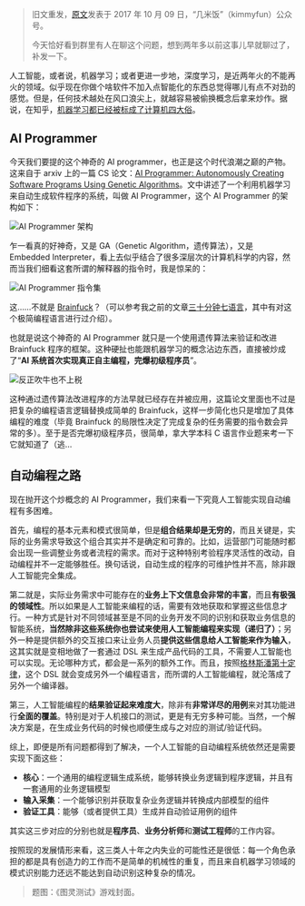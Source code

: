 > 旧文重发，[原文](https://mp.weixin.qq.com/s/kvMZnPQiLWm2eBUOVCkOPQ)发表于 2017 年 10 月 09 日，“几米饭”（kimmyfun）公众号。
>
> 今天恰好看到群里有人在聊这个问题，想到两年多以前这事儿早就聊过了，补发一下。

人工智能，或者说，机器学习；或者更进一步地，深度学习，是近两年火的不能再火的领域。似乎现在你做个啥软件不加入点智能化的东西总觉得哪儿有点不对劲的感觉。但是，任何技术越处在风口浪尖上，就越容易被偷换概念后拿来炒作。据说，在知乎，[机器学习都已经被标成了计算机四大俗](https://www.zhihu.com/question/38623027 "机器学习都已经被标成了计算机四大俗")。

## AI Programmer

今天我们要提的这个神奇的 AI programmer，也正是这个时代浪潮之巅的产物。
这来自于 arxiv 上的一篇 CS 论文：[AI Programmer: Autonomously Creating Software Programs Using Genetic Algorithms](https://arxiv.org/pdf/1709.05703.pdf "AI Programmer: Autonomously Creating Software Programs Using Genetic Algorithms")。文中讲述了一个利用机器学习来自动生成软件程序的系统，叫做 AI Programmer，这个 AI Programmer 的架构如下：

![AI Programmer 架构](https://imgkr.cn-bj.ufileos.com/df391574-bed8-48bf-9dfb-0aba0cb1dd65.jpeg)

乍一看真的好神奇，又是 GA（Genetic Algorithm，遗传算法），又是 Embedded Interpreter，看上去似乎结合了很多深层次的计算机科学的内容，然而当我们细看这套所谓的解释器的指令时，我是惊呆的：

![AI Programmer 指令集](https://imgkr.cn-bj.ufileos.com/a0df3d59-1715-4b81-8806-b5d7031daa37.jpeg)

这……不就是 [Brainfuck](https://en.wikipedia.org/wiki/Brainfuck "Brainfuck")？（可以参考我之前的文章[三十分钟七语言](https://mp.weixin.qq.com/s/oQY9yB2zkS3TWWm9CWJ3eQ)，其中有对这个极简编程语言进行过介绍）。

也就是说这个神奇的 AI Programmer 就只是一个使用遗传算法来验证和改进 Brainfuck 程序的框架。这种硬扯也能跟机器学习的概念沾边东西，直接被炒成了“**AI 系统首次实现真正自主编程，完爆初级程序员**”。

![反正吹牛也不上税](https://imgkr.cn-bj.ufileos.com/711999d3-71aa-4305-8c24-9e71d8335d59.png)

这种通过遗传算法改进程序的方法早就已经存在并被应用，这篇论文里面也不过是把复杂的编程语言逻辑替换成简单的 Brainfuck，这样一步简化也只是增加了具体编程的难度（毕竟 Brainfuck 的局限性决定了完成复杂的任务需要的指令数会异常的多）。至于是否完爆初级程序员，很简单，拿大学本科 C 语言作业题来考一下它就知道了（逃…

## 自动编程之路

现在抛开这个炒概念的 AI Programmer，我们来看一下究竟人工智能实现自动编程有多困难。

首先，编程的基本元素和模式很简单，但是**组合结果却是无穷的**，而且关键是，实际的业务需求导致这个组合其实并不是确定和可靠的。比如，运营部门可能随时都会出现一些调整业务或者流程的需求。而对于这种特别考验程序灵活性的改动，自动编程并不一定能够胜任。换句话说，自动生成的程序的可维护性并不高，除非跟人工智能完全集成。

第二就是，实际业务需求中可能存在的**业务上下文信息会非常的丰富**，而且**有极强的领域性**。所以如果是人工智能来编程的话，需要有效地获取和掌握这些信息才行。一种方式是针对不同领域甚至是不同的业务开发不同的识别和获取业务信息的智能系统，**当然除非这些系统你也尝试来使用人工智能编程来实现（递归了）**；另外一种是提供额外的交互接口来让业务人员**提供这些信息给人工智能来作为输入**，这其实就是变相地做了一套通过 DSL 来生成产品代码的工具，不需要人工智能也可以实现。无论哪种方式，都会是一系列的额外工作。而且，按照[格林斯潘第十定律](https://mp.weixin.qq.com/s/pqkXYl2x5XJ4RLToABmUMg)，这个 DSL 就会变成另外一个编程语言，而所谓的人工智能编程，就沦落成了另外一个编译器。

第三，人工智能编程的**结果验证起来难度大**，除非有**非常详尽的用例**来对其功能进行**全面的覆盖**。特别是对于人机接口的测试，更是有无穷多种可能。当然，一个解决方案是，在生成业务代码的时候也顺便生成与之对应的测试/验证代码。

综上，即便是所有问题都得到了解决，一个人工智能的自动编程系统依然还是需要实现下面这些：

- **核心**：一个通用的编程逻辑生成系统，能够转换业务逻辑到程序逻辑，并且有一套通用的业务逻辑模型
- **输入采集**：一个能够识别并获取复杂业务逻辑并转换成内部模型的组件
- **验证工具**：能够（或者提供工具）生成并自动验证用例的组件

其实这三步对应的分别也就是**程序员**、**业务分析师**和**测试工程师**的工作内容。

按照现的发展情形来看，这三类人十年之内失业的可能性还是很低：每一个角色承担的都是具有创造力的工作而不是简单的机械性的重复，而且来自机器学习领域的模式识别能力还远不能达到自动识别这种复杂的情况。

> 题图：《图灵测试》游戏封面。